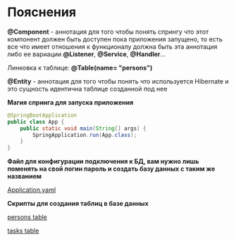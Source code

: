 # Пояснения

**@Component** - аннотация для того чтобы понять 
спрингу что этот компонент должен быть доступен пока приложения запущено,
то есть все что имеет отношения к функционалу должна быть эта аннотация 
либо ее вариации **@Listener**, **@Service**, **@Handler**...

Линковка к таблице:
**@Table(name= "persons")**

**@Entity** - аннотация для того чтобы понять что используется Hibernate 
и это сущность идентична таблице созданной под нее

**Магия спринга для запуска приложения**
```java
@SpringBootApplication
public class App {
    public static void main(String[] args) {
        SpringApplication.run(App.class);
    }
}
```
**Файл для конфигурации подключения к БД, вам нужно лишь поменять на свой логин пароль и создать базу данных с таким же названием**

[Application.yaml](src/main/resources/application.yaml)

**Скрипты для создания таблиц в базе данных**

[persons table](src/main/resources/migration/persons.sql)

[tasks table](src/main/resources/migration/tasks.sql)